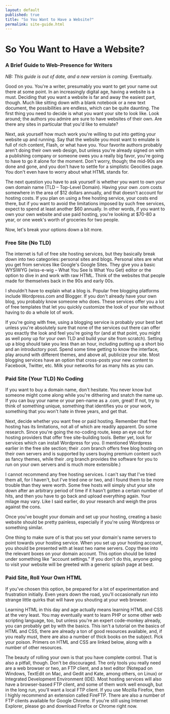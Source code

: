 ```yaml
---
layout: default
published: true
title: "So You Want to Have a Website?"
permalink: site-guide.html
---
```


<h1>So You Want to Have a Website?</h1>
<h3>A Brief Guide to Web-Presence for Writers</h3>

*NB: This guide is out of date, and a new version is coming.* Eventually.

<p>
	Good on you.  You're a writer, presumably you want to get your name out there at some point.  In an increasingly digital age, having a website is a must.  Deciding that you want a website is far and away the easiest part, though.  Much like sitting down with a blank notebook or a new text document, the possibilities are endless, which can be quite daunting.  The first thing you need to decide is what you want your site to look like.  Look around; the authors you admire are sure to have websites of their own.  Are there any sites in particular that you'd like to emulate?
</p>
<p>
	Next, ask yourself how much work you're willing to put into getting your website up and running.  Say that the website you most want to emulate is full of rich content, Flash, or what have you.  Your favorite authors probably aren't doing their own web design, but unless you're already signed on with a publishing company or someone owes you a really big favor, you're going to have to go it alone for the moment.  Don't worry, though; the mid-90s are done and gone, and you don't have to settle for a simplistic Geocities page.  You don't even have to worry about what HTML stands for.
</p>
<p>
	The next question you have to ask yourself is whether you want to own your own domain name (TLD – Top-Level Domain).  Having your own .com costs somewhere in the area of $12 dollars annually, and that doesn't account for hosting costs.  If you plan on using a free hosting service, your costs end there, but if you want to avoid the limitations imposed by such free services, expect to spend at least another $60 annually.  In other words, if you want to own your own website and use paid hosting, you're looking at $70-80 a year, or one week's worth of groceries for two people.
</p>
<p>
	Now, let's break your options down a bit more.
</p>
<h3>Free Site (No TLD)</h3>
<p>
	The internet is full of free site hosting services, but they basically break down into two categories: personal sites and blogs.  Personal sites are what you get from services like Google's Google Sites.  They give you a basic WYSIWYG (wiss-e-wig – What You See Is What You Get) editor or the option to dive in and work with raw HTML.  Think of the websites that people made for themselves back in the 90s and early 00s.
</p>
<p>
	I shouldn't have to explain what a blog is.  Popular free blogging platforms include Wordpress.com and Blogger.  If you don't already have your own blog, you probably know someone who does.  These services offer you a lot of free templates that let you quickly customize the look of your site without having to do a whole lot of work.
</p>
<p>
	If you're going with free, using a blogging service is probably your best bet unless you're absolutely sure that none of the services out there can offer you exactly the look and feel you're going for (and at that point, you might as well pony up for your own TLD and build your site from scratch).  Setting up a blog should take you less than an hour, including putting up a short bio and an introductory post.  Spend some time getting to know the interface, play around with different themes, and above all, publicize your site.  Most blogging services have an option that cross-posts your new content to Facebook, Twitter, etc.  Milk your networks for as many hits as you can.
</p>
<h3>Paid Site (Your TLD) No Coding</h3>
<p>
	If you want to buy a domain name, don't hesitate.  You never know but someone might come along while you're dithering and snatch the name up.  If you can buy your name or your pen-name as a .com, great!  If not, try to think of something unique, something that identifies you or your work, something that you won't hate in three years, and get that.
</p>
<p>
	Next, decide whether you want free or paid hosting.  Remember that free hosting has its limitations, not all of which are readily apparent.  Do some research.  Since you're going the no-coding route, keep an eye out for hosting providers that offer free site-building tools.  Better yet, look for services which can install Wordpress for you.  (I mentioned Wordpress earlier in the free site section; their .com branch offers free blog hosting on their own servers and is supported by users buying premium content such as fancy themes, while their .org branch provides the software for you to run on your own servers and is much more extensible.)
</p>
<p>
	I cannot recommend any free hosting services.  I can't say that I've tried them all, for I haven't, but I've tried one or two, and I found them to be more trouble than they were worth.  Some free hosts will simply shut your site down after an arbitrary period of time if it hasn't gotten a certain number of hits, and then you have to go back and upload everything again.  Your milage may vary.  Like I said earlier, do your research and weigh the pros against the cons.
</p>
<p>
	Once you've bought your domain and set up your hosting, creating a basic website should be pretty painless, especially if you're using Wordpress or something similar.
</p>
<p>
	One thing to make sure of is that you set your domain's name servers to point towards your hosting service.  When you set up your hosting account, you should be presented with at least two name servers.  Copy these into the relevant boxes on your domain account.  This option should be listed under something like "account settings."  If you don't do this, anyone going to visit your website will be greeted with a generic splash page at best.
</p>
<h3>Paid Site, Roll Your Own HTML</h3>
<p>
	If you've chosen this option, be prepared for a lot of experimentation and frustration initially.  Even years down the road, you'll occasionally run into strange little quirks that will have you shouting at your web browser.
</p>
<p>
	Learning HTML in this day and age actually means learning HTML and CSS at the very least.  You may eventually want to learn PHP or some other web scripting language, too, but unless you're an expert code-monkey already, you can probably get by with the basics.  This isn't a tutorial on the basics of HTML and CSS, there are already a ton of good resources available, and, if you really must, there are also a number of thick books on the subject.  Pick your poison.  Primers on HTML and CSS are linked below, along with a number of other resources.
</p>
<p>
	The beauty of rolling your own is that you have complete control.  That is also a pitfall, though.  Don't be discouraged.  The only tools you really need are a web browser or two, an FTP client, and a text editor (Notepad on Windows, TextEdit on Mac, and Gedit and Kate, among others, on Linux) or Integrated Development Environment (IDE).  Most hosting services will also have a browser-based FTP client, and some of them work well enough, but in the long run, you'll want a local FTP client.  If you use Mozilla Firefox, then I highly recommend an extension called FireFTP.  There are also a number of FTP clients available for Google Chrome.  If you're still using Internet Explorer, please go and download Firefox or Chrome right now.
</p>

